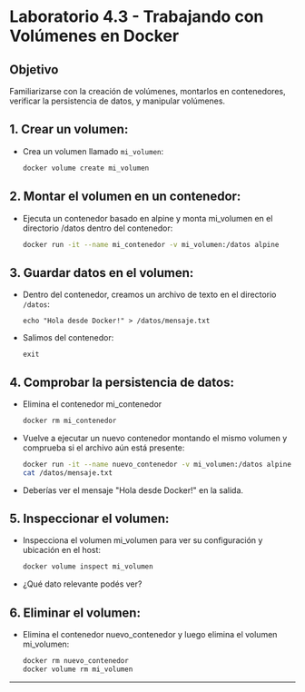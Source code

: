 # Laboratorio 4.3 - Trabajando con Volúmenes en Docker

## Objetivo
Familiarizarse con la creación de volúmenes, montarlos en contenedores, verificar la persistencia de datos, y manipular volúmenes.



## 1. Crear un volumen:

- Crea un volumen llamado `mi_volumen`:

    ```bash
    docker volume create mi_volumen
    ```

## 2. Montar el volumen en un contenedor:

- Ejecuta un contenedor basado en alpine y monta mi_volumen en el directorio /datos dentro del contenedor:

    ```bash
    docker run -it --name mi_contenedor -v mi_volumen:/datos alpine
    ```

## 3. Guardar datos en el volumen:

- Dentro del contenedor, creamos un archivo de texto en el directorio `/datos`:

    ```
    echo "Hola desde Docker!" > /datos/mensaje.txt
    ```

- Salimos del contenedor:

    ```
    exit
    ```


## 4. Comprobar la persistencia de datos:

- Elimina el contenedor mi_contenedor

    ```bash
    docker rm mi_contenedor
    ```
- Vuelve a ejecutar un nuevo contenedor montando el mismo volumen y comprueba si el archivo aún está presente:

    ```bash
    docker run -it --name nuevo_contenedor -v mi_volumen:/datos alpine
    cat /datos/mensaje.txt
    ```
- Deberías ver el mensaje "Hola desde Docker!" en la salida.


## 5. Inspeccionar el volumen:

- Inspecciona el volumen mi_volumen para ver su configuración y ubicación en el host:

    ```bash
    docker volume inspect mi_volumen
    ```
- ¿Qué dato relevante podés ver?

## 6. Eliminar el volumen:

- Elimina el contenedor nuevo_contenedor y luego elimina el volumen mi_volumen:

    ```bash
    docker rm nuevo_contenedor
    docker volume rm mi_volumen
    ```



--------